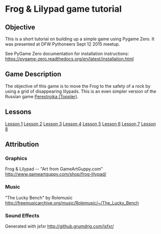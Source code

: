 # Frog & Lilypad game tutorial

## Objective
This is a short tutorial on building up a simple game using Pygame Zero. It
was presented at DFW Pythoneers Sept 12 2015 meetup.

See PyGame Zero documentation for installation instructions:
https://pygame-zero.readthedocs.org/en/latest/installation.html

## Game Description
The objective of this game is to move the Frog to the safety of a rock by
using a grid of disappearing lilypads. This is an even simpler version of
the Russian game [Perestroika (Toppler)]([https://en.wikipedia.org/wiki/Perestroika_(video_game)).

## Lessons

[Lesson 1](lesson1/readme.md)
[Lesson 2](lesson2/readme.md)
[Lesson 3](lesson3/readme.md)
[Lesson 4](lesson4/readme.md)
[Lesson 5](lesson5/readme.md)
[Lesson 6](lesson6/readme.md)
[Lesson 7](lesson7/readme.md)
[Lesson 8](lesson7/readme.md)

## Attribution

### Graphics
  Frog & Lilypad -- "Art from GameArtGuppy.com"
  http://www.gameartguppy.com/shop/frog-lilypad/

### Music
  "The Lucky Bench" by Rolemusic
  http://freemusicarchive.org/music/Rolemusic/~/The_Lucky_Bench

### Sound Effects
  Generated with jsfxr
  http://github.grumdrig.com/jsfxr/
